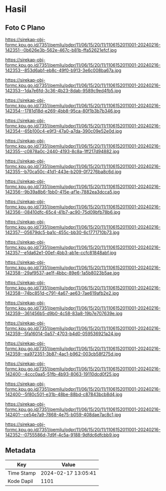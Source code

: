 # Hasil

## Foto C Plano

https://sirekap-obj-formc.kpu.go.id/7351/pemilu/pdpr/11/06/15/20/11/1106152011001-20240216-142351--0b626e3b-562e-467c-b81b-ffa52621efcf.jpg

https://sirekap-obj-formc.kpu.go.id/7351/pemilu/pdpr/11/06/15/20/11/1106152011001-20240216-142353--853d6ab1-eb8c-49f0-b913-3e6c008ba67a.jpg

https://sirekap-obj-formc.kpu.go.id/7351/pemilu/pdpr/11/06/15/20/11/1106152011001-20240216-142353--1da7e6fd-3c36-4b23-8dab-9589c9ed4fb5.jpg

https://sirekap-obj-formc.kpu.go.id/7351/pemilu/pdpr/11/06/15/20/11/1106152011001-20240216-142354--1781d18d-e269-4bb8-95ca-80f1b3b7b346.jpg

https://sirekap-obj-formc.kpu.go.id/7351/pemilu/pdpr/11/06/15/20/11/1106152011001-20240216-142354--65b100c4-e9f3-47a0-a7da-390c09e52e0d.jpg

https://sirekap-obj-formc.kpu.go.id/7351/pemilu/pdpr/11/06/15/20/11/1106152011001-20240216-142355--c0878a0c-2440-4193-8c8a-1ff217d94882.jpg

https://sirekap-obj-formc.kpu.go.id/7351/pemilu/pdpr/11/06/15/20/11/1106152011001-20240216-142355--b70ca50c-41d1-443e-b209-0f7276ba8c6d.jpg

https://sirekap-obj-formc.kpu.go.id/7351/pemilu/pdpr/11/06/15/20/11/1106152011001-20240216-142356--9b39a8b6-1bb0-415e-af1e-7882ea3dcca5.jpg

https://sirekap-obj-formc.kpu.go.id/7351/pemilu/pdpr/11/06/15/20/11/1106152011001-20240216-142356--08410dfc-65c4-41b7-ac90-75d09bfb78b6.jpg

https://sirekap-obj-formc.kpu.go.id/7351/pemilu/pdpr/11/06/15/20/11/1106152011001-20240216-142357--05679dc5-ba1c-455c-bb30-6c1771710b73.jpg

https://sirekap-obj-formc.kpu.go.id/7351/pemilu/pdpr/11/06/15/20/11/1106152011001-20240216-142357--e1da62e1-00ef-4bb3-ab1e-ccfc81848abf.jpg

https://sirekap-obj-formc.kpu.go.id/7351/pemilu/pdpr/11/06/15/20/11/1106152011001-20240216-142358--29af9537-ae1f-4bbc-89e6-1a5b8023b5ae.jpg

https://sirekap-obj-formc.kpu.go.id/7351/pemilu/pdpr/11/06/15/20/11/1106152011001-20240216-142358--74bc851d-c791-4a67-ae63-7ae619afb2e2.jpg

https://sirekap-obj-formc.kpu.go.id/7351/pemilu/pdpr/11/06/15/20/11/1106152011001-20240216-142359--361456b5-d9b0-4c58-83a8-19b7e707639e.jpg

https://sirekap-obj-formc.kpu.go.id/7351/pemilu/pdpr/11/06/15/20/11/1106152011001-20240216-142359--5fa16014-0a57-4703-b4d0-059536921a24.jpg

https://sirekap-obj-formc.kpu.go.id/7351/pemilu/pdpr/11/06/15/20/11/1106152011001-20240216-142359--ea972351-3b87-4ac1-b962-003cb58f275d.jpg

https://sirekap-obj-formc.kpu.go.id/7351/pemilu/pdpr/11/06/15/20/11/1106152011001-20240216-142400--4ccc0aa5-51fb-4b93-8063-19110dcd0f25.jpg

https://sirekap-obj-formc.kpu.go.id/7351/pemilu/pdpr/11/06/15/20/11/1106152011001-20240216-142400--5f80c501-e31b-48be-88bd-c87843bcb8d4.jpg

https://sirekap-obj-formc.kpu.go.id/7351/pemilu/pdpr/11/06/15/20/11/1106152011001-20240216-142401--ce54e7a9-7868-4e75-b059-408dae7ac8c1.jpg

https://sirekap-obj-formc.kpu.go.id/7351/pemilu/pdpr/11/06/15/20/11/1106152011001-20240216-142352--0755586d-7d9f-4c5a-9188-9dfdc6dfcbb9.jpg


## Metadata

| Key        | Value               |
| ---------- | ------------------- |
| Time Stamp | 2024-02-17 13:05:41 |
| Kode Dapil | 1101                |



